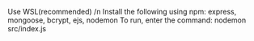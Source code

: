Use WSL(recommended) /n
Install the following using npm: express, mongoose, bcrypt, ejs, nodemon
To run, enter the command: nodemon src/index.js
